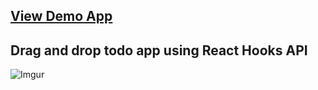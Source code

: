 ## [View Demo App](https://laughing-villani-37b3fd.netlify.com/)



## Drag and drop todo app using React Hooks API

![Imgur](https://i.imgur.com/R21HDul.jpg)



